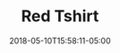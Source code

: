 ---
title: "Red Tshirt"
slug: "/red-tshirt"
meta_description: It's a red shirt
date: 2018-05-10T15:58:11-05:00
draft: false
price: 150.00
sizes: ['XS', 'S', 'M', 'L', 'XL']
variations:
  - name: sleeveless
    price_change: 0
  - name: short sleeve
    price_change: 0
  - name: long sleeve
    price_change: +2.00
sku: 
main_image: "/images/pete-bellis-256701-unsplash-1.jpg"
hover_image: "/images/hipster-mum-236831-unsplash-1.jpg"
product_gallery: ["/images/pete-bellis-256701-unsplash-1.jpg", "/images/hipster-mum-236831-unsplash-1.jpg"]
color_tags: ["red", "black"]
---